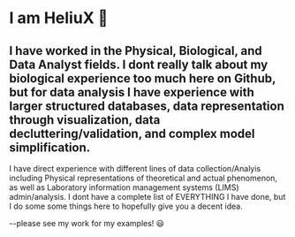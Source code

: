 # I am HeliuX 👋

## I have worked in the Physical, Biological, and Data Analyst fields.  I dont really talk about my biological experience too much here on Github, but for data analysis I have experience with larger structured databases, data representation through visualization, data decluttering/validation, and complex model simplification.

I have direct experience with different lines of data collection/Analyis including Physical representations of theoretical and actual phenomenon, as well as Laboratory information management systems (LIMS) admin/analysis. I dont have a complete list of EVERYTHING I have done, but I do some some things here to hopefully give you a decent idea.


--please see my work for my examples! 😃
